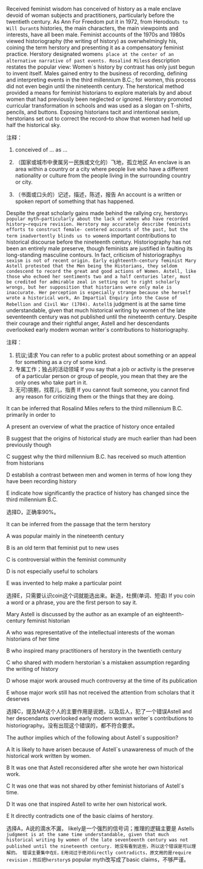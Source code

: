 Received feminist wisdom has conceived of history as a male enclave devoid of woman subjects and practitioners, particularly before the twentieth century. As Ann For Freedom put it in 1972, from Herodout`s to Will Durant`s histories, the main characters, the main viewpoints and interests, have all been male. Feminist accounts of the 1970s and 1980s viewed historiography (the writing of history) as overwhelmingly his, coining the term herstory and presenting it as a compensatory feminist practice. Herstory designated women`s place at the center of an alternative narrative of past events. Rosalind Miles`s description restates the popular view: Women`s history by contrast has only just begun to invent itself. Males gained entry to the business of recording, defining and interpreting events in the third millennium B.C.; for women, this process did not even begin until the nineteenth century. The herstorical method provided a means for feminist historians to explore materials by and about women that had previously been neglected or ignored. Herstory promoted curricular transformation in schools and was used as a slogan on T-shirts, pencils, and buttons. Exposing historians tacit and intentional sexism, herstorians set out to correct the record–to show that women had held up half the historical sky.

注释：

1. conceived of ... as ...

2. （国家或城市中隶属另一民族或文化的）飞地，孤立地区 An enclave is an area within a country or a city where people live who have a different nationality or culture from the people living in the surrounding country or city.

3. （书面或口头的）记述，描述，陈述，报告 An account is a written or spoken report of something that has happened.


Despite the great scholarly gains made behind the rallying cry, herstory`s popular myth–particularly about the lack of women who have recorded history–require revision. Herstory may accurately describe feminists efforts to construct female- centered accounts of the past, but the term inadvertently blinds us to women`s important contributions to historical discourse before the nineteenth century. Historiography has not been an entirely male preserve, though feminists are justified in faulting its long-standing masculine contours. In fact, criticism of historiography`s sexism is not of recent origin. Early eighteenth-century feminist Mary Astell protested that the Men being the Historians, they seldom condescend to record the great and good actions of Women. Astell, like those who echoed her sentiments two and a half centuries later, must be credited for admirable zeal in setting out to right scholarly wrongs, but her supposition that historians were only male is inaccurate. Her perception is especially strange because she herself wrote a historical work, An Impartial Enquiry into the Cause of Rebellion and Civil War (1704). Astell`s judgment is at the same time understandable, given that much historical writing by women of the late seventeenth century was not published until the nineteenth century. Despite their courage and their rightful anger, Astell and her descendants overlooked early modern woman writer`s contributions to historiography.

注释：

1. 抗议;请求 You can refer to a public protest about something or an appeal for something as a cry of some kind.
2. 专属工作；独占的活动领域 If you say that a job or activity is the preserve of a particular person or group of people, you mean that they are the only ones who take part in it.
3. 无可)挑剔，找茬儿，指责 If you cannot fault someone, you cannot find any reason for criticizing them or the things that they are doing.


It can be inferred that Rosalind Miles refers to the third millennium B.C. primarily in order to

A present an overview of what the practice of history once entailed

B suggest that the origins of historical study are much earlier than had been previously though

C suggest why the third millennium B.C. has received so much attention from historians

D establish a contrast between men and women in terms of how long they have been recording history

E indicate how significantly the practice of history has changed since the third millennium B.C.

选择D，正确率90%。

It can be inferred from the passage that the term herstory

A was popular mainly in the nineteenth century

B is an old term that feminist put to new uses

C is controversial within the feminist community

D is not especially useful to scholars

E was invented to help make a particular point

选择E，只需要认识coin这个词就能选出来。新造，杜撰(单词、短语) If you coin a word or a phrase, you are the first person to say it.

Mary Astell is discussed by the author as an example of an eighteenth-century feminist historian

A who was representative of the intellectual interests of the woman historians of her time

B who inspired many practitioners of herstory in the twentieth century

C who shared with modern herstorian`s a mistaken assumption regarding the writing of history

D whose major work aroused much controversy at the time of its publication

E whose major work still has not received the attention from scholars that it deserves

选择C，提及MA这个人的主要作用是说她，以及后人，犯了一个错误Astell and her descendants overlooked early modern woman writer`s contributions to historiography。没有出现这个错误的，都不符合要求。

The author implies which of the following about Astell`s supposition?

A It is likely to have arisen because of Astell`s unawareness of much of the historical work written by women.

B It was one that Astell reconsidered after she wrote her own historical work.

C It was one that was not shared by other feminist historians of Astell`s time.

D It was one that inspired Astell to write her own historical work.

E It directly contradicts one of the basic claims of herstory.

选择A，A说的滴水不漏， likely是一个强烈的信号词；推理的逻辑主要是 Astell`s judgment is at the same time understandable, given that much historical writing by women of the late seventeenth century was not published until the nineteenth century. 她没有看到这些，所以这个错误是可以理解的。 错误主要集中在E，E用词过于绝对directly contradicts，原文用的是require revision；然后把herstory`s popular myth改写成了basic claims，不够严谨。
